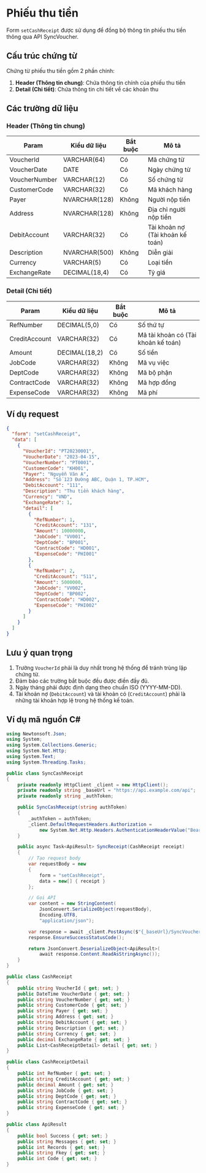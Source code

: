 # Phiếu thu tiền

Form `setCashReceipt` được sử dụng để đồng bộ thông tin phiếu thu tiền thông qua API SyncVoucher.

## Cấu trúc chứng từ

Chứng từ phiếu thu tiền gồm 2 phần chính:

1. **Header (Thông tin chung)**: Chứa thông tin chính của phiếu thu tiền
2. **Detail (Chi tiết)**: Chứa thông tin chi tiết về các khoản thu

## Các trường dữ liệu

### Header (Thông tin chung)

| Param | Kiểu dữ liệu | Bắt buộc | Mô tả |
|-------|-------------|----------|-------|
| VoucherId | VARCHAR(64) | Có | Mã chứng từ |
| VoucherDate | DATE | Có | Ngày chứng từ |
| VoucherNumber | VARCHAR(12) | Có | Số chứng từ |
| CustomerCode | VARCHAR(32) | Có | Mã khách hàng |
| Payer | NVARCHAR(128) | Không | Người nộp tiền |
| Address | NVARCHAR(128) | Không | Địa chỉ người nộp tiền |
| DebitAccount | VARCHAR(32) | Có | Tài khoản nợ (Tài khoản kế toán) |
| Description | NVARCHAR(500) | Không | Diễn giải |
| Currency | VARCHAR(5) | Có | Loại tiền |
| ExchangeRate | DECIMAL(18,4) | Có | Tỷ giá |

### Detail (Chi tiết)

| Param | Kiểu dữ liệu | Bắt buộc | Mô tả |
|-------|-------------|----------|-------|
| RefNumber | DECIMAL(5,0) | Có | Số thứ tự |
| CreditAccount | VARCHAR(32) | Có | Mã tài khoản có (Tài khoản kế toán) |
| Amount | DECIMAL(18,2) | Có | Số tiền |
| JobCode | VARCHAR(32) | Không | Mã vụ việc |
| DeptCode | VARCHAR(32) | Không | Mã bộ phận |
| ContractCode | VARCHAR(32) | Không | Mã hợp đồng |
| ExpenseCode | VARCHAR(32) | Không | Mã phí |

## Ví dụ request

```json
{
  "form": "setCashReceipt",
  "data": [
    {
      "VoucherId": "PT20230001",
      "VoucherDate": "2023-04-15",
      "VoucherNumber": "PT0001",
      "CustomerCode": "KH001",
      "Payer": "Nguyễn Văn A",
      "Address": "Số 123 Đường ABC, Quận 1, TP.HCM",
      "DebitAccount": "111",
      "Description": "Thu tiền khách hàng",
      "Currency": "VND",
      "ExchangeRate": 1,
      "detail": [
        {
          "RefNumber": 1,
          "CreditAccount": "131",
          "Amount": 10000000,
          "JobCode": "VV001",
          "DeptCode": "BP001",
          "ContractCode": "HD001",
          "ExpenseCode": "PHI001"
        },
        {
          "RefNumber": 2,
          "CreditAccount": "511",
          "Amount": 5000000,
          "JobCode": "VV002",
          "DeptCode": "BP002",
          "ContractCode": "HD002",
          "ExpenseCode": "PHI002"
        }
      ]
    }
  ]
}
```

## Lưu ý quan trọng

1. Trường `VoucherId` phải là duy nhất trong hệ thống để tránh trùng lặp chứng từ.
2. Đảm bảo các trường bắt buộc đều được điền đầy đủ.
3. Ngày tháng phải được định dạng theo chuẩn ISO (YYYY-MM-DD).
4. Tài khoản nợ (`DebitAccount`) và tài khoản có (`CreditAccount`) phải là những tài khoản hợp lệ trong hệ thống kế toán.

## Ví dụ mã nguồn C#

```csharp
using Newtonsoft.Json;
using System;
using System.Collections.Generic;
using System.Net.Http;
using System.Text;
using System.Threading.Tasks;

public class SyncCashReceipt
{
    private readonly HttpClient _client = new HttpClient();
    private readonly string _baseUrl = "https://api.example.com/api";
    private readonly string _authToken;

    public SyncCashReceipt(string authToken)
    {
        _authToken = authToken;
        _client.DefaultRequestHeaders.Authorization = 
            new System.Net.Http.Headers.AuthenticationHeaderValue("Bearer", _authToken);
    }

    public async Task<ApiResult> SyncReceipt(CashReceipt receipt)
    {
        // Tạo request body
        var requestBody = new
        {
            form = "setCashReceipt",
            data = new[] { receipt }
        };

        // Gọi API
        var content = new StringContent(
            JsonConvert.SerializeObject(requestBody),
            Encoding.UTF8,
            "application/json");

        var response = await _client.PostAsync($"{_baseUrl}/SyncVoucher", content);
        response.EnsureSuccessStatusCode();

        return JsonConvert.DeserializeObject<ApiResult>(
            await response.Content.ReadAsStringAsync());
    }
}

public class CashReceipt
{
    public string VoucherId { get; set; }
    public DateTime VoucherDate { get; set; }
    public string VoucherNumber { get; set; }
    public string CustomerCode { get; set; }
    public string Payer { get; set; }
    public string Address { get; set; }
    public string DebitAccount { get; set; }
    public string Description { get; set; }
    public string Currency { get; set; }
    public decimal ExchangeRate { get; set; }
    public List<CashReceiptDetail> detail { get; set; }
}

public class CashReceiptDetail
{
    public int RefNumber { get; set; }
    public string CreditAccount { get; set; }
    public decimal Amount { get; set; }
    public string JobCode { get; set; }
    public string DeptCode { get; set; }
    public string ContractCode { get; set; }
    public string ExpenseCode { get; set; }
}

public class ApiResult
{
    public bool Success { get; set; }
    public string Messages { get; set; }
    public int Records { get; set; }
    public string Fkey { get; set; }
    public int Code { get; set; }
}
```